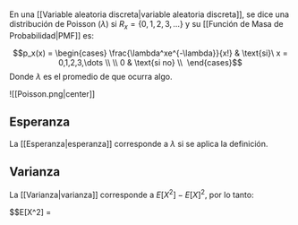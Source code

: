  \
En una [[Variable aleatoria discreta|variable aleatoria discreta]], se dice una distribución de Poisson ($\lambda$) si $R_x=\lbrace 0,1,2,3,\dots\rbrace$ y su [[Función de Masa de Probabilidad|PMF]] es: 

$$p_x(x) = \begin{cases}
\frac{\lambda^xe^{-\lambda}}{x!} & \text{si}\ x = 0,1,2,3,\dots \\ \\
0 & \text{si no} \\ 
\end{cases}$$ 
Donde $\lambda$ es el promedio de que ocurra algo. 

![[Poisson.png|center]]
## Esperanza 

La [[Esperanza|esperanza]] corresponde a $\lambda$ si se aplica la definición. 

## Varianza 

La [[Varianza|varianza]] corresponde a $E[X^2]-E[X]^2$, por lo tanto: 

$$E[X^2] = 